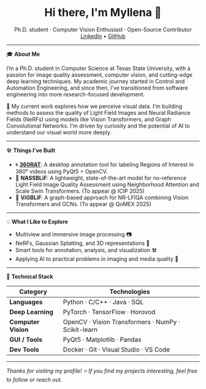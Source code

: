 <h1 align="center">Hi there, I'm Myllena 👋</h1>

<p align="center">
  Ph.D. student · Computer Vision Enthusiast · Open-Source Contributor<br>
  <a href="https://www.linkedin.com/in/myllenaprado/">LinkedIn</a> •
  <a href="https://github.com/MyllenaAPrado">GitHub</a>
</p>

---

🎓 **About Me**

I’m a Ph.D. student in Computer Science at Texas State University, with a passion for image quality assessment, computer vision, and cutting-edge deep learning techniques. My academic journey started in Control and Automation Engineering, and since then, I’ve transitioned from software engineering into more research-focused development.

🔬 My current work explores how we perceive visual data. I'm building methods to assess the quality of Light Field Images and Neural Radiance Fields (NeRFs) using models like Vision Transformers, and Graph Convolutional Networks. I'm driven by curiosity and the potential of AI to understand our visual world more deeply.

---

🛠 **Things I’ve Built**

- 🌀 [**360RAT**](https://github.com/MyllenaAPrado/360RAT): A desktop annotation tool for labeling Regions of Interest in 360° videos using PyQt5 + OpenCV.
- 🔬 **NASSBLiF**: A lightweight, state-of-the-art model for no-reference Light Field Image Quality Assessment using Neighborhood Attention and Scale Swin Transformers. (To appear @ ICIP 2025)
- 🧠 **ViGBLiF**: A graph-based approach for NR-LFIQA combining Vision Transformers and GCNs. (To appear @ QoMEX 2025)

---

💡 **What I Like to Explore**

- Multiview and immersive image processing 📷  
- NeRFs, Gaussian Splatting, and 3D representations 🧊  
- Smart tools for annotation, analysis, and visualization 🛠  
- Applying AI to practical problems in imaging and media quality 🤖

---

📌 **Technical Stack**


| **Category**        | **Technologies**                                                                 |
|---------------------|----------------------------------------------------------------------------------|
| **Languages**       | Python · C/C++ · Java · SQL                                                      |
| **Deep Learning**   | PyTorch · TensorFlow · Horovod                                                   |
| **Computer Vision** | OpenCV · Vision Transformers · NumPy · Scikit-learn                              |
| **GUI / Tools**     | PyQt5 · Matplotlib · Pandas                                                       |
| **Dev Tools**       | Docker · Git · Visual Studio · VS Code                                           |


---

_Thanks for visiting my profile! ⭐ If you find my projects interesting, feel free to follow or reach out._
